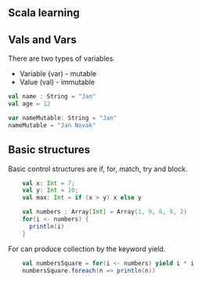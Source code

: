 Scala learning
---

Vals and Vars
--

There are two types of variables.
* Variable (var) - mutable
* Value (val) - immutable

```scala
val name : String = "Jan"
val age = 12

var nameMutable: String = "Jan"
nameMutable = "Jan Novak"
```

Basic structures
--

Basic control structures are if, for, match, try and block.

```scala
    val x: Int = 7;
    val y: Int = 10;
    val max: Int = if (x > y) x else y

    val numbers : Array[Int] = Array(1, 9, 6, 9, 2)
    for(i <- numbers) {
      println(i)
    }
```

For can produce collection by the keyword yield.
```scala
    val numbersSquare = for(i <- numbers) yield i * i
    numbersSquare.foreach(n => println(n))
```